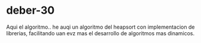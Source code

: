 # deber-30
Aqui el algoritmo.. he auqi un algoritmo del heapsort con implementacion de librerias, facilitando uan evz mas el desarrollo de algoritmos mas dinamicos.
